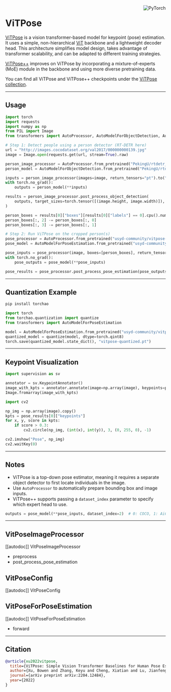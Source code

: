 <!--
Copyright 2024 The HuggingFace Team. All rights reserved.

Licensed under the Apache License, Version 2.0 (the "License");
you may not use this file except in compliance with the License.
You may obtain a copy of the License at

http://www.apache.org/licenses/LICENSE-2.0

Unless required by applicable law or agreed to in writing,
software distributed under the License is distributed on an
"AS IS" BASIS, WITHOUT WARRANTIES OR CONDITIONS OF ANY KIND,
either express or implied. See the License for the specific
language governing permissions and limitations under the License.
-->

<div style="float: right;">
  <div class="flex flex-wrap space-x-1">
    <img alt="PyTorch" src="https://img.shields.io/badge/PyTorch-DE3412?style=flat&logo=pytorch&logoColor=white">
  </div>
</div>

# ViTPose

[ViTPose](https://huggingface.co/papers/2204.12484) is a vision transformer-based model for keypoint (pose) estimation. It uses a simple, non-hierarchical [ViT](./vit) backbone and a lightweight decoder head. This architecture simplifies model design, takes advantage of transformer scalability, and can be adapted to different training strategies.

[ViTPose++](https://huggingface.co/papers/2212.04246) improves on ViTPose by incorporating a mixture-of-experts (MoE) module in the backbone and using more diverse pretraining data.

You can find all ViTPose and ViTPose++ checkpoints under the [ViTPose collection](https://huggingface.co/collections/usyd-community/vitpose-677fcfd0a0b2b5c8f79c4335).

---

## Usage

<hfoptions id="usage">
<hfoption id="AutoModel">

```python
import torch
import requests
import numpy as np
from PIL import Image
from transformers import AutoProcessor, AutoModelForObjectDetection, AutoModelForPoseEstimation

# Step 1: Detect people using a person detector (RT-DETR here)
url = "http://images.cocodataset.org/val2017/000000000139.jpg"
image = Image.open(requests.get(url, stream=True).raw)

person_image_processor = AutoProcessor.from_pretrained("PekingU/rtdetr_r50vd_coco_o365")
person_model = AutoModelForObjectDetection.from_pretrained("PekingU/rtdetr_r50vd_coco_o365").to("cuda")

inputs = person_image_processor(images=image, return_tensors="pt").to("cuda")
with torch.no_grad():
    outputs = person_model(**inputs)

results = person_image_processor.post_process_object_detection(
    outputs, target_sizes=torch.tensor([(image.height, image.width)]), threshold=0.3
)

person_boxes = results[0]["boxes"][results[0]["labels"] == 0].cpu().numpy()
person_boxes[:, 2] -= person_boxes[:, 0]
person_boxes[:, 3] -= person_boxes[:, 1]

# Step 2: Run ViTPose on the cropped person(s)
pose_processor = AutoProcessor.from_pretrained("usyd-community/vitpose-base-simple")
pose_model = AutoModelForPoseEstimation.from_pretrained("usyd-community/vitpose-base-simple").to("cuda")

pose_inputs = pose_processor(image, boxes=[person_boxes], return_tensors="pt").to("cuda")
with torch.no_grad():
    pose_outputs = pose_model(**pose_inputs)

pose_results = pose_processor.post_process_pose_estimation(pose_outputs, boxes=[person_boxes])
```

</hfoption>
</hfoptions>

---

## Quantization Example

```bash
pip install torchao
```

```python
import torch
from torchao.quantization import quantize
from transformers import AutoModelForPoseEstimation

model = AutoModelForPoseEstimation.from_pretrained("usyd-community/vitpose-base-simple")
quantized_model = quantize(model, dtype=torch.qint8)
torch.save(quantized_model.state_dict(), "vitpose-quantized.pt")
```

---

## Keypoint Visualization

<hfoptions id="visualization">
<hfoption id="Supervision">

```python
import supervision as sv

annotator = sv.KeypointAnnotator()
image_with_kpts = annotator.annotate(image=np.array(image), keypoints=pose_results[0]["keypoints"])
Image.fromarray(image_with_kpts)
```

</hfoption>
<hfoption id="OpenCV">

```python
import cv2

np_img = np.array(image).copy()
kpts = pose_results[0]["keypoints"]
for x, y, score in kpts:
    if score > 0.3:
        cv2.circle(np_img, (int(x), int(y)), 3, (0, 255, 0), -1)

cv2.imshow("Pose", np_img)
cv2.waitKey(0)
```

</hfoption>
</hfoptions>

---

## Notes

- ViTPose is a top-down pose estimator, meaning it requires a separate object detector to first locate individuals in the image.
- Use `AutoProcessor` to automatically prepare bounding box and image inputs.
- ViTPose++ supports passing a `dataset_index` parameter to specify which expert head to use.

```python
outputs = pose_model(**pose_inputs, dataset_index=2)  # 0: COCO, 1: AiC, 2: MPII, etc.
```

---

## VitPoseImageProcessor

[[autodoc]] VitPoseImageProcessor
  - preprocess
  - post_process_pose_estimation

## VitPoseConfig

[[autodoc]] VitPoseConfig

## VitPoseForPoseEstimation

[[autodoc]] VitPoseForPoseEstimation
  - forward

---

## Citation

```bibtex
@article{xu2022vitpose,
  title={ViTPose: Simple Vision Transformer Baselines for Human Pose Estimation},
  author={Xu, Bowen and Zhang, Keyu and Cheng, Xiatian and Lu, Jianfeng and Lu, Jiwen},
  journal={arXiv preprint arXiv:2204.12484},
  year={2022}
}
```
```


